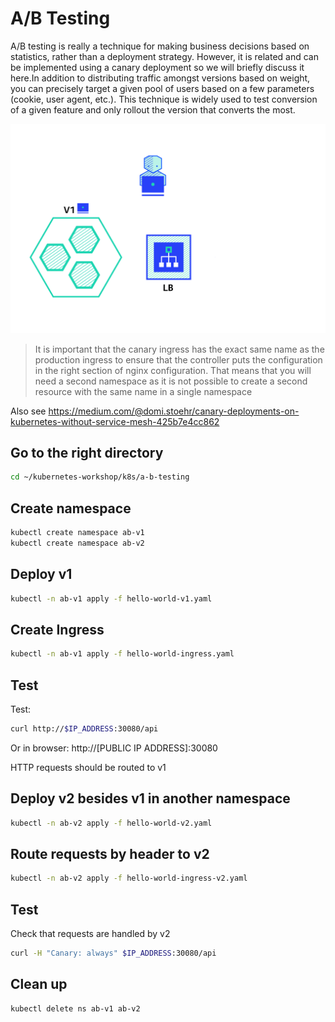 # A/B Testing

A/B testing is really a technique for making business decisions based on statistics, rather than a deployment strategy. However, it is related and can be implemented using a canary deployment so we will briefly discuss it here.In addition to distributing traffic amongst versions based on weight, you can precisely target a given pool of users based on a few parameters (cookie, user agent, etc.). This technique is widely used to test conversion of a given feature and only rollout the version that converts the most.

![ab](a-b.gif "A/B Testing")

> It is important that the canary ingress has the exact same name as the production ingress to ensure that the controller puts the configuration in the right section of nginx configuration. That means that you will need a second namespace as it is not possible to create a second resource with the same name in a single namespace

Also see https://medium.com/@domi.stoehr/canary-deployments-on-kubernetes-without-service-mesh-425b7e4cc862

## Go to the right directory

```bash
cd ~/kubernetes-workshop/k8s/a-b-testing
````

## Create namespace

```bash
kubectl create namespace ab-v1
kubectl create namespace ab-v2
````

## Deploy v1

```bash
kubectl -n ab-v1 apply -f hello-world-v1.yaml
````

## Create Ingress

```bash
kubectl -n ab-v1 apply -f hello-world-ingress.yaml
````

## Test

Test:

```bash
curl http://$IP_ADDRESS:30080/api
````

Or in browser:
http://[PUBLIC IP ADDRESS]:30080

HTTP requests should be routed to v1

## Deploy v2 besides v1 in another namespace

```bash
kubectl -n ab-v2 apply -f hello-world-v2.yaml
````

## Route requests by header to v2

```bash
kubectl -n ab-v2 apply -f hello-world-ingress-v2.yaml
````

## Test

Check that requests are handled by v2

```bash
curl -H "Canary: always" $IP_ADDRESS:30080/api
````

## Clean up

```bash
kubectl delete ns ab-v1 ab-v2
````
